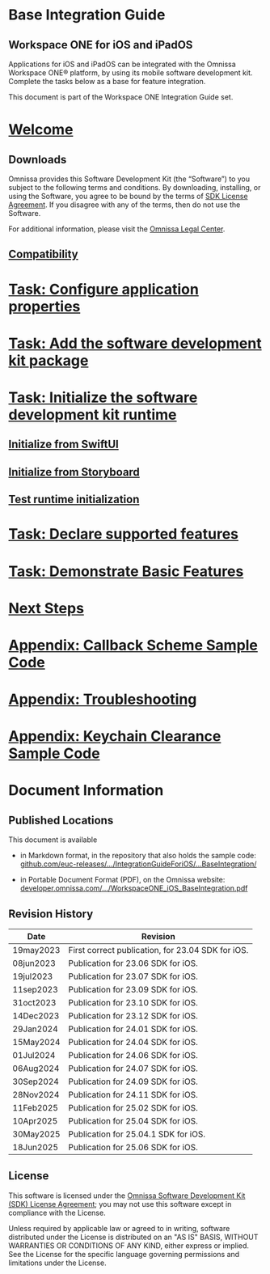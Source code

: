 # Base Integration Guide
## Workspace ONE for iOS and iPadOS
Applications for iOS and iPadOS can be integrated with the Omnissa Workspace ONE®
platform, by using its mobile software development kit. Complete the tasks below
as a base for feature integration.

This document is part of the Workspace ONE Integration Guide set.

# [Welcome](01Welcome/readme.md)

## Downloads

Omnissa provides this Software Development Kit (the “Software”) to you subject to the following terms and conditions. By downloading, installing, or using the Software, you agree to be bound by the terms of [SDK License Agreement](https://static.omnissa.com/sites/default/files/omnissa-sdk-agreement.pdf). If you disagree with any of the terms, then do not use the Software.

For additional information, please visit the [Omnissa Legal Center](https://www.omnissa.com/legal-center/).

## [Compatibility](01Welcome/01Compatibility/readme.md)

# [Task: Configure application properties](02Task_Configure-application-properties/readme.md)

# [Task: Add the software development kit package](03Task_Add-the-software-development-kit-package/readme.md)

# [Task: Initialize the software development kit runtime](04Task_Initialize-the-software-development-kit-runtime/readme.md)

## [Initialize from SwiftUI](04Task_Initialize-the-software-development-kit-runtime/01Initialize-from-SwiftUI/readme.md)

## [Initialize from Storyboard](04Task_Initialize-the-software-development-kit-runtime/02Initialize-from-Storyboard/readme.md)

## [Test runtime initialization](04Task_Initialize-the-software-development-kit-runtime/10Test-runtime-Initialization/readme.md)

# [Task: Declare supported features](05Task_Declare-Supported-Features/readme.md)

# [Task: Demonstrate Basic Features](06Task_Demonstrate-Basic-Features/readme.md)

# [Next Steps](07Next-Steps/readme.md)

# [Appendix: Callback Scheme Sample Code](21Appendix_Callback-Scheme-Sample-Code/readme.md)

# [Appendix: Troubleshooting](22Appendix_Troubleshooting/readme.md)

# [Appendix: Keychain Clearance Sample Code](23Appendix_Keychain-Clearance-Sample-Code/readme.md)

# Document Information
## Published Locations
This document is available

-   in Markdown format, in the repository that also holds the sample code:  
    [github.com/euc-releases/.../IntegrationGuideForiOS/...BaseIntegration/](https://github.com/euc-releases/workspace-ONE-SDK-integration-samples/blob/main/IntegrationGuideForiOS/Guides/23BaseIntegration/readme.md)

-   in Portable Document Format (PDF), on the Omnissa website:  
    [developer.omnissa.com/.../WorkspaceONE_iOS_BaseIntegration.pdf](https://developer.omnissa.com/ws1-uem-sdk-for-ios/integration/WorkspaceONE_iOS_BaseIntegration.pdf)

## Revision History
|Date     |Revision                                          |
|---------|--------------------------------------------------|
|19may2023|First correct publication, for 23.04 SDK for iOS. |
|08jun2023|Publication for 23.06 SDK for iOS. |
|19jul2023|Publication for 23.07 SDK for iOS. |
|11sep2023|Publication for 23.09 SDK for iOS. |
|31oct2023|Publication for 23.10 SDK for iOS. |
|14Dec2023|Publication for 23.12 SDK for iOS. |
|29Jan2024|Publication for 24.01 SDK for iOS. |
|15May2024|Publication for 24.04 SDK for iOS. |
|01Jul2024|Publication for 24.06 SDK for iOS. |
|06Aug2024|Publication for 24.07 SDK for iOS. |
|30Sep2024|Publication for 24.09 SDK for iOS. |
|28Nov2024|Publication for 24.11 SDK for iOS. |
|11Feb2025|Publication for 25.02 SDK for iOS. |
|10Apr2025|Publication for 25.04 SDK for iOS. |
|30May2025|Publication for 25.04.1 SDK for iOS. |
|18Jun2025|Publication for 25.06 SDK for iOS. |

## License

This software is licensed under the [Omnissa Software Development Kit (SDK) License Agreement](https://static.omnissa.com/sites/default/files/omnissa-sdk-agreement.pdf); you may not use this software except in compliance with the License.

Unless required by applicable law or agreed to in writing, software distributed under the License is distributed on an "AS IS" BASIS, WITHOUT WARRANTIES OR CONDITIONS OF ANY KIND, either express or implied. See the License for the specific language governing permissions and limitations under the License.
